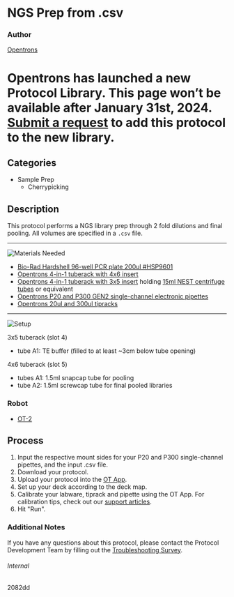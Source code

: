 # NGS Prep from .csv

### Author
[Opentrons](https://opentrons.com/)


# Opentrons has launched a new Protocol Library. This page won’t be available after January 31st, 2024. [Submit a request](https://docs.google.com/forms/d/e/1FAIpQLSdYYp9QCKow4nn0KlCVsMS3HX0eJ0N9O7-erajKvcpT0lWbSg/viewform) to add this protocol to the new library.

## Categories
* Sample Prep
	* Cherrypicking

## Description
This protocol performs a NGS library prep through 2 fold dilutions and final pooling. All volumes are specified in a `.csv` file.

---
![Materials Needed](https://s3.amazonaws.com/opentrons-protocol-library-website/custom-README-images/001-General+Headings/materials.png)

* [Bio-Rad Hardshell 96-well PCR plate 200ul #HSP9601](https://www.bio-rad.com/en-us/sku/hsp9601-hard-shell-96-well-pcr-plates-low-profile-thin-wall-skirted-white-clear?ID=hsp9601)
* [Opentrons 4-in-1 tuberack with 4x6 insert](https://shop.opentrons.com/collections/verified-labware/products/tube-rack-set-1)
* [Opentrons 4-in-1 tuberack with 3x5 insert](https://shop.opentrons.com/collections/verified-labware/products/tube-rack-set-1) holding [15ml NEST centrifuge tubes](https://shop.opentrons.com/collections/verified-consumables/products/nest-15-ml-centrifuge-tube) or equivalent
* [Opentrons P20 and P300 GEN2 single-channel electronic pipettes](https://shop.opentrons.com/collections/ot-2-pipettes/products/single-channel-electronic-pipette)
* [Opentrons 20ul and 300ul tipracks](https://shop.opentrons.com/collections/opentrons-tips)

---
![Setup](https://s3.amazonaws.com/opentrons-protocol-library-website/custom-README-images/001-General+Headings/Setup.png)

3x5 tuberack (slot 4)
* tube A1: TE buffer (filled to at least ~3cm below tube opening)

4x6 tuberack (slot 5)
* tubes A1: 1.5ml snapcap tube for pooling
* tube A2: 1.5ml screwcap tube for final pooled libraries

### Robot
* [OT-2](https://opentrons.com/ot-2)

## Process
1. Input the respective mount sides for your P20 and P300 single-channel pipettes, and the input .csv file.
2. Download your protocol.
3. Upload your protocol into the [OT App](https://opentrons.com/ot-app).
4. Set up your deck according to the deck map.
5. Calibrate your labware, tiprack and pipette using the OT App. For calibration tips, check out our [support articles](https://support.opentrons.com/en/collections/1559720-guide-for-getting-started-with-the-ot-2).
6. Hit "Run".

### Additional Notes
If you have any questions about this protocol, please contact the Protocol Development Team by filling out the [Troubleshooting Survey](https://protocol-troubleshooting.paperform.co/).

###### Internal
2082dd

